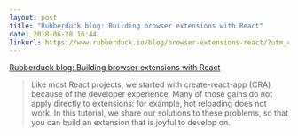 ```yaml
---
layout: post
title: "Rubberduck blog: Building browser extensions with React"
date: 2018-06-28 16:44
linkurl: https://www.rubberduck.io/blog/browser-extensions-react/?utm_campaign=React%2BNewsletter&utm_medium=email&utm_source=React_Newsletter_123
---
```


[Rubberduck blog: Building browser extensions with React](https://www.rubberduck.io/blog/browser-extensions-react/?utm_campaign=React%2BNewsletter&utm_medium=email&utm_source=React_Newsletter_123)

> Like most React projects, we started with create-react-app (CRA) because of the developer experience. Many of those gains do not apply directly to extensions: for example, hot reloading does not work. In this tutorial, we share our solutions to these problems, so that you can build an extension that is joyful to develop on.